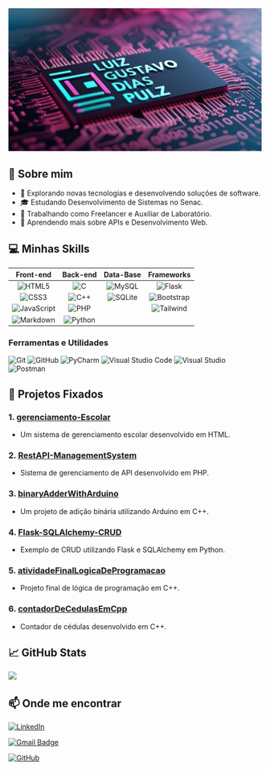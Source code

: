 
<div align="center">
    <img src="./logo5.jpg" alt="Banner" width="800" />
</div>

## 🚀 Sobre mim

- 🤔 Explorando novas tecnologias e desenvolvendo soluções de software.
- 🎓 Estudando Desenvolvimento de Sistemas no Senac.
- 💼 Trabalhando como Freelancer e Auxiliar de Laboratório.
- 🌱 Aprendendo mais sobre APIs e Desenvolvimento Web.

## 💻 Minhas Skills

<div align="center">

| Front-end | Back-end | Data-Base | Frameworks |
|:-:|:-:|:-:|:-:|
| ![HTML5](https://img.shields.io/badge/HTML5-E34F26?style=for-the-badge&logo=html5&logoColor=white) | ![C](https://img.shields.io/badge/C-00599C?style=for-the-badge&logo=c&logoColor=white) | ![MySQL](https://img.shields.io/badge/MySQL-4479A1?style=for-the-badge&logo=mysql&logoColor=white) | ![Flask](https://img.shields.io/badge/flask-%23000.svg?style=for-the-badge&logo=flask&logoColor=white) |
| ![CSS3](https://img.shields.io/badge/CSS3-1572B6?style=for-the-badge&logo=css3&logoColor=white) | ![C++](https://img.shields.io/badge/C++-00599C?style=for-the-badge&logo=cplusplus&logoColor=white) | ![SQLite](https://img.shields.io/badge/SQLite-000?style=for-the-badge&logo=sqlite&logoColor=07405E) | ![Bootstrap](https://img.shields.io/badge/-boostrap-0D1117?style=for-the-badge&logo=bootstrap&labelColor=0D1117) |
| ![JavaScript](https://img.shields.io/badge/JavaScript-F7DF1E?style=for-the-badge&logo=javascript&logoColor=black) | ![PHP](https://img.shields.io/badge/PHP-777BB4?style=for-the-badge&logo=php&logoColor=white) |  | ![Tailwind](https://img.shields.io/badge/tailwindcss-%2338B2AC.svg?style=for-the-badge&logo=tailwind-css&logoColor=white) |
| ![Markdown](https://img.shields.io/badge/Markdown-000?style=for-the-badge&logo=markdown) | ![Python](https://img.shields.io/badge/python-3670A0?style=for-the-badge&logo=python&logoColor=ffdd54) |  |  |

</div>

### **Ferramentas e Utilidades**

![Git](https://img.shields.io/badge/-Git-333333?style=flat&logo=git)
![GitHub](https://img.shields.io/badge/-GitHub-333333?style=flat&logo=github)
![PyCharm](https://img.shields.io/badge/PyCharm-000?logo=pycharm&logoColor=fff)
![Visual Studio Code](https://custom-icon-badges.demolab.com/badge/Visual%20Studio%20Code-0078d7.svg?logo=vsc&logoColor=white)
![Visual Studio](https://custom-icon-badges.demolab.com/badge/Visual%20Studio-5C2D91.svg?&logo=visual-studio&logoColor=white)
![Postman](https://img.shields.io/badge/-Postman-333333?style=flat&logo=postman)

## 📂 Projetos Fixados

### 1. [gerenciamento-Escolar](https://github.com/gdbarros94/gerenciamento-Escolar)
- Um sistema de gerenciamento escolar desenvolvido em HTML.

### 2. [RestAPI-ManagementSystem](https://github.com/gdbarros94/RestAPI-ManagementSystem)
- Sistema de gerenciamento de API desenvolvido em PHP.

### 3. [binaryAdderWithArduino](https://github.com/gdbarros94/binaryAdderWithArduino)
- Um projeto de adição binária utilizando Arduino em C++.

### 4. [Flask-SQLAlchemy-CRUD](https://github.com/gdbarros94/Flask-SQLAlchemy-CRUD)
- Exemplo de CRUD utilizando Flask e SQLAlchemy em Python.

### 5. [atividadeFinalLogicaDeProgramacao](https://github.com/gdbarros94/atividadeFinalLogicaDeProgramacao)
- Projeto final de lógica de programação em C++.

### 6. [contadorDeCedulasEmCpp](https://github.com/gdbarros94/contadorDeCedulasEmCpp)
- Contador de cédulas desenvolvido em C++.

## 📈 GitHub Stats

<a href="https://github.com/luizGDpulz" title="Perfil do Luiz">
  <img height="180em" src="https://github-readme-stats.vercel.app/api?username=luizGDpulz&theme=dracula&show_icons=true" />
</a>

## 📫 Onde me encontrar

[![LinkedIn](https://img.shields.io/badge/LinkedIn-0077B5?style=for-the-badge&logo=linkedin&logoColor=white)](www.linkedin.com/in/luizpulz)

[![Gmail Badge](https://img.shields.io/badge/-luizgd@gmail.com-006bed?style=flat-square&logo=Gmail&logoColor=white&link=mailto:luizgd@gmail.com)](mailto:luizgd@gmail.com)

[![GitHub](https://img.shields.io/github/followers/luizGDpulz?label=follow&style=social)](https://github.com/luizGDpulz)